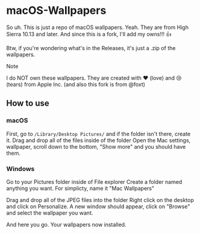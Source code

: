 # macOS-Wallpapers
So uh. This is just a repo of macOS wallpapers. Yeah. They are from High Sierra 10.13  and later. And since this is a fork, I'll add my owns!!! :+1:

Btw, if you're wondering what's in the Releases, it's just a .zip of the wallpapers.

> [!NOTE]
> I do NOT own these wallpapers. They are created with :heart: (love) and :cry: (tears) from Apple Inc. (and also this fork is from @foxt)

## How to use

### macOS

First, go to `/Library/Desktop Pictures/` and if the folder isn't there, create it.
Drag and drop all of the files inside of the folder
Open the Mac settings, wallpaper, scroll down to the bottom, "Show more" and you should have them.

### Windows

Go to your Pictures folder inside of File explorer
Create a folder named anything you want. For simplicty, name it "Mac Wallpapers"

Drag and drop all of the JPEG files into the folder
Right click on the desktop and click on Personalize.
A new window should appear, click on "Browse" and select the wallpaper you want.

And here you go. Your wallpapers now installed.